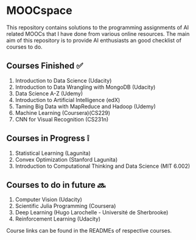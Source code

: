 # MOOCspace
This repository contains solutions to the programming assignments of AI related MOOCs that I have done from various online resources. The main aim of this repository is to provide AI enthusiasts an good checklist of courses to do.

Courses Finished :white_check_mark:
---
1. Introduction to Data Science (Udacity)
2. Introduction to Data Wrangling with MongoDB (Udacity)
3. Data Science A-Z (Udemy)
4. Introduction to Artificial Intelligence (edX)
5. Taming Big Data with MapReduce and Hadoop (Udemy)
6. Machine Learning (Coursera)(CS229)
8. CNN for Visual Recognition (CS231n)

Courses in Progress :grey_exclamation:
---

1. Statistical Learning (Lagunita)
2. Convex Optimization (Stanford Lagunita)
3. Introduction to Computational Thinking and Data Science (MIT 6.002)

Courses to do in future :soon:
---

1. Computer Vision (Udacity)
2. Scientific Julia Programming (Coursera)
3. Deep Learning (Hugo Larochelle - Université de Sherbrooke)
4. Reinforcement Learning (Udacity)

Course links can be found in the READMEs of respective courses.
